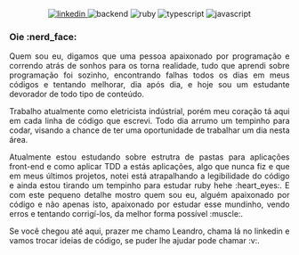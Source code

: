 
<p align="center">

<a href="https://bit.ly/3c3UmG9">
  <img src="https://img.shields.io/badge/-Leandro%20Ferreira-blue?style=flat-square&logo=linkedin" alt="linkedin" />
</a>

<img src="https://img.shields.io/badge/developer-Backend-000?style=flat-square" alt="backend" />

<img src="https://img.shields.io/badge/Student-ruby-e0115f?style=flat-square" alt="ruby"/>

<img src="https://img.shields.io/badge/Language-typeScript-blue?style=flat-square&logo=typescript" alt="typescript" />

<img src="https://img.shields.io/badge/Language-javascript-f7df1e?style=flat-square&logo=javascript" alt="javascript" />

</p>

<h3>Oie :nerd_face:</h3>

<p align="justify">
  Quem sou eu, digamos que uma pessoa apaixonado por programação e correndo atrás de sonhos para os torna realidade,
  tudo que aprendi sobre programação foi sozinho, encontrando falhas todos os dias em meus códigos e tentando melhorar, dia após dia,
  e hoje sou um estudante devorador de todo tipo de conteúdo.
</p>
<p align="justify">
  Trabalho atualmente como eletricista indústrial, porém meu coração tá aqui em cada linha de código que escrevi. Todo dia arrumo um tempinho
  para codar, visando a chance de ter uma oportunidade de trabalhar um dia nesta área.
</p>
<p align="justify">
  Atualmente estou estudando sobre estrutra de pastas para aplicações front-end e como aplicar TDD a estás aplicações, algo que nunca fiz
  e que em meus últimos projetos, notei está atrapalhando a legibilidade do código e ainda estou tirando um tempinho para estudar 
  ruby hehe :heart_eyes:. E com este pequeno detalhe mostro quem sou eu, alguém apaixonado por código e não apenas isto, apaixonado por
  estudar esse mundinho, vendo erros e tentando corrigí-los, da melhor forma possível :muscle:.
</p>
<p align="justify">
  Se você chegou até aqui, prazer me chamo Leandro, chama lá no linkedin e vamos trocar ideias de código, se puder lhe ajudar pode chamar :v:.
</p>
